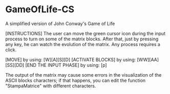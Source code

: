 # GameOfLife-CS
A simplified version of John Conway's Game of Life

[INSTRUCTIONS]
The user can move the green cursor icon during the input process to turn on some of the matrix blocks. After that, just by pressing any key, he can watch the evolution of the matrix. Any process requires a click.

[MOVE] by using: [W][A][S][D]
[ACTIVATE BLOCKS] by using: [WW][AA][SS][DD]
[END THE INPUT PHASE] by using: [p]

The output of the matrix may cause some errors in the visualization of the ASCII blocks characters; if that happens, you can edit the function "StampaMatrice" with different characters.



